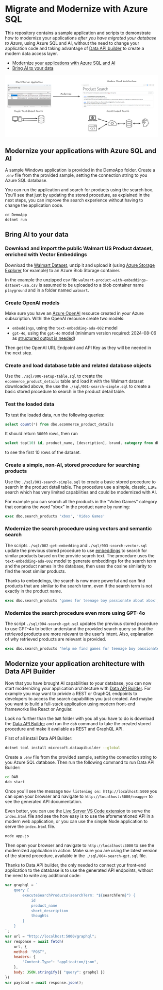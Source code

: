 # Migrate and Modernize with Azure SQL

This repository contains a sample application and scripts to demonstrate how to modernize your applications *after you have migrated your database to Azure*, using Azure SQL and AI, without the need to change your application code and taking advantage of [Data API builder](https://aka.ms/dab) to create a modern data access layer.

- [Modernize your applications with Azure SQL and AI](#modernize-your-applications-with-azure-sql-and-ai)
- [Bring AI to your data](#bring-ai-to-your-data)

![Migrate and Modernize with Azure SQL](./_assets/modernize.png)

## Modernize your applications with Azure SQL and AI

A sample Windows application is provided in the DemoApp folder. Create a `.env` file from the provided sample, setting the connection string to you Azure SQL database.

You can run the application and search for products using the search box. You'll see that just by updating the stored procedure, as explained in the next steps, you can improve the search experience without having to change the application code.

```
cd DemoApp
dotnet run
```

## Bring AI to your data

### Download and import the public Walmart US Product dataset, enriched with Vector Embeddings

Download the [Walmart Dataset](https://www.kaggle.com/datasets/mauridb/product-data-from-walmart-usa-with-embeddings), unzip it and upload it (using [Azure Storage Explorer](https://learn.microsoft.com/azure/vs-azure-tools-storage-manage-with-storage-explorer?tabs=windows) for example) to an Azure Blob Storage container.

In the example the unzipped csv file `walmart-product-with-embeddings-dataset-usa.csv` is assumed to be uploaded to a blob container name `playground` and in a folder named `walmart`.

### Create OpenAI models

Make sure you have an [Azure OpenAI](https://learn.microsoft.com/en-us/azure/ai-services/openai/overview) resource created in your Azure subscription. Withi the OpenAI resource create two models:

- `embeddings`, using the `text-embedding-ada-002` model
- `gpt-4o`, using the `gpt-4o` model (minimum version required: 2024-08-06 as [structured output is needed](https://learn.microsoft.com/en-us/azure/ai-services/openai/how-to/structured-outputs?tabs=python-secure%2Cdotnet-entra-id&pivots=programming-language-python#supported-models))

Then get the OpenAI URL Endpoint and API Key as they will be needed in the next step.

### Create and load database table and related database objects

Use the `./sql/000-setup-table.sql` to create the `ecommerce_product_details` table and load it with the Walmart dataset downloaded above, the use the `./sql/001-search-simple.sql` to create a basic stored procedure to search in the product detail table.

### Test the loaded data

To test the loaded data, run the following queries:

```sql
select count(*) from dbo.ecommerce_product_details
```

It should return `30000` rows, then run

```sql
select top(10) id, product_name, [description], brand, category from dbo.ecommerce_product_details order by id
```

to see the first 10 rows of the dataset.

### Create a simple, non-AI, stored procedure for searching products

Use the `./sql/001-search-simple.sql` to create a basic stored procedure to search in the product detail table. The procedure use a simple, classic, `LIKE` search which has very limited capabilities and could be modernized with AI. 

For example you can search all the products in the "Video Games" category that contains the word "xbox" in the product name by running:

```sql
exec dbo.search_products 'xbox', 'Video Games'
```

### Modernize the search procedure using vectors and semantic search

The scripts  `./sql/002-get-embedding` and `./sql/003-search-vector.sql` update the previous stored procedure to use [embeddings](https://learn.microsoft.com/en-us/azure/azure-sql/database/ai-artificial-intelligence-intelligent-applications?view=azuresql#embeddings) to search for similar products based on the provide search text. The procedure uses the `text-embedding-ada-002` model to generate embeddings for the search term and the product names in the database, then uses the cosine similarity to find the most similar products.

Thanks to embeddings, the search is now more powerful and can find products that are similar to the search term, even if the search term is not exactly in the product name.

```sql
exec dbo.search_products 'games for teenage boy passionate about xbox', 'Video Games'
```

### Modernize the search procedure even more using GPT-4o

The script `./sql/004-search-gpt.sql` updates the previous stored procedure to use GPT-4o to better understand the provided search query so that the retrieved products are more relevant to the user's intent. Also, explanation of why retrieved products are relevant is provided.

```sql
exec dbo.search_products 'help me find games for teenage boy passionate about xbox video games', 'Video Games'
```

## Modernize your application architecture with Data API Builder

Now that you have brought AI capabilities to your database, you can now start modernizing your application architecture with [Data API Builder](https://aka.ms/dab). For example you may want to privide a REST or GraphQL endpoints to developers to access the search capabilities you just created. And maybe you want to build a full-stack application using modern front-end frameworks like React or Angular.

Look no further than the `DAB` folder with you all you have to do is download the [Data API Builder](https://aka.ms/dab) and run the `dab` command to take the created stored procedure and make it available as REST and GraphQL API.

First of all install Data API Builder:

```bash
dotnet tool install microsoft.dataapibuilder --global
```

Create a `.env` file from the provided sample, setting the connection string to you Azure SQL database. Then run the following command to run Data API Builder:

```bash
cd DAB
dab start
```

Once you'll see the message `Now listening on: http://localhost:5000` you can open your browser and navigate to `http://localhost:5000/swagger` to see the generated API documentation.

Even better, you can use the [Live Server VS Code extension](https://marketplace.visualstudio.com/items?itemName=ritwickdey.LiveServer) to serve the `index.html` file and see the how easy is to use the aforementioned API in a modern web application, or you can use the simple Node application to serve the `index.html` file.

```bash
node app.js
```

Then open your browser and navigate to `http://localhost:3000` to see the modernized application in action. Make sure you are using the latest version of the stored procedure, available in the `./sql/004-search-gpt.sql` file.

Thanks to Data API builder, the only needed to connect your front-end application to the database is to use the generated API endpoints, without the need to write any additional code:

```javascript
var graphql = `
    query {
        executeSearchProducts(searchTerm: "${searchTerm}") {                        
            id                        
            product_name
            short_description     
            thoughts                 
        }  
    }
`;
var url = "http://localhost:5000/graphql";
var response = await fetch(
    url, {
    method: "POST",
    headers: {
        "Content-Type": "application/json",
    },
    body: JSON.stringify({ "query": graphql })
})
var payload = await response.json();
```
